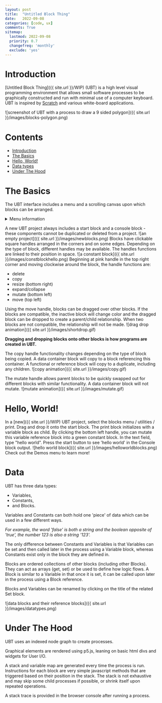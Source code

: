 ```yaml
---
layout: post
title:  "Untitled Block Thing"
date:   2022-09-08
categories: [code, ux]
comments: True
sitemap:
  lastmod: 2022-09-08
  priority: 0.7
  changefreq: 'monthly'
  exclude: 'yes'
---
```


# Introduction

[Untitled Block Thing]({{ site.url }}/WIP) (UBT) is a high level visual programming environment that allows small software processes to be graphically constructed and run with minimal use of a computer keyboard. UBT is inspired by [Scratch](http://scratch.mit.edu/) and various white-board applications.

![screenshot of UBT with a process to draw a 9 sided polygon]({{ site.url }}/images/blocks-polygon.png)

# Contents
- [Introduction](#introduction)
- [The Basics](#the-basics)
- [Hello, World!](#hello-world)
- [Data types](#data)
- [Under The Hood](#under-the-hood)

# The Basics
The UBT interface includes a menu and a scrolling canvas upon which blocks can be arranged.
<details>
<summary>Menu information</summary>
<strong>blocks menu</strong> is where new blocks can be selected to add to the project.<br>
<strong>demo menu</strong> provides a list of example programs that can be loaded, run, and modified.<br>
<strong>clear</strong> removes all user-added blocks and start a new project.<br>
<strong>tidy</strong> rearranges all blocks to be equally spaced near the center of the scrollable canvas.<br>
<strong>speed</strong> changes the rate at which the interpreter runs upon pressing start. There are 3 speed modes: 1: normal, 2: turbo, 3: slow.<br>
<strong>flash off</strong> toggles the blocks from flashing when the code is being run.<br>
<strong>center</strong> returns the view to canvas origin.<br>
<strong>save</strong> downloads the project as JSON, not very useful without an upload option.<br>
<strong>share</strong> converts the project into a URI string that can be used as a link.<br>
<strong>mobile</strong> tries to make things easier on mobile devices and small screens.<br>
</details>


A new UBT project always includes a start block and a console block - these components cannot be duplicated or deleted from a project.
![an empty project]({{ site.url }}/images/newblocks.png)
Blocks have clickable square handles arranged in the corners and on some edges. Depending on the type of block, different handles may be available. The handles functions are linked to their position in space.
![a constant block]({{ site.url }}/images/constblockhello.png)
Beginning at pink handle in the top right corner and moving clockwise around the block, the handle functions are:
- delete
- copy
- resize (bottom right)
- expand/collapse
- mutate (bottom left)
- move (top left)

Using the move handle, blocks can be dragged over other blocks. If the blocks are compatible, the inactive block will change color and the dragged block can be dropped to create a parent/child relationship. When two blocks are not compatible, the relationship will not be made.
![drag drop animation]({{ site.url }}/images/shortdrop.gif)

**Dragging and dropping blocks onto other blocks is how programs are created in UBT.**

The copy handle functionality changes depending on the type of block being copied. A data container block will copy to a block referencing this container. A functional or reference block will copy to a duplicate, including any children.
![copy animation]({{ site.url }}/images/copy.gif)

The mutate handle allows parent blocks to be quickly swapped out for different blocks with similar functionality. A data container block will not mutate.
![mutate animation]({{ site.url }}/images/mutate.gif)

# Hello, World!
In a [new]({{ site.url }}/WIP) UBT project, select the blocks menu / utilities / print. Drag and drop it onto the start block. The print block initializes with a variable block as child. By clicking the bottom left handle, you can mutate this variable reference block into a green constant block. In the text field, type "hello world". Press the start button to see 'hello world' in the Console block output.
![hello world block]({{ site.url }}/images/helloworldblocks.png)
Check out the Demos menu to learn more!

# Data
UBT has three data types:
- Variables,
- Constants,
- and Blocks.

Variables and Constants can both hold one 'piece' of data which can be used in a few different ways.

*For example, the word 'false' is both a string and the boolean opposite of 'true', the number 123 is also a string '123'.*

The only difference between Constants and Variables is that Variables can be set and then called later in the process using a Variable block, whereas Constants exist only in the block they are defined in.

Blocks are ordered collections of other blocks (including other Blocks). They can act as arrays (get, set) or be used to define how logic flows. A Block is similar to a Variable in that once it is set, it can be called upon later in the process using a Block reference.

Blocks and Variables can be renamed by clicking on the title of the related Set block.

![data blocks and their reference blocks]({{ site.url }}/images/datatypes.png)


# Under The Hood
UBT uses an indexed node graph to create processes.

Graphical elements are rendered using p5.js, leaning on basic html divs and widgets for User I/O.

A stack and variable map are generated every time the process is run. Instructions for each block are very simple javascript methods that are triggered based on their position in the stack. The stack is not exhaustive and may skip some child processes if possible, or shrink itself upon repeated operations.

A stack trace is provided in the browser console after running a process.
